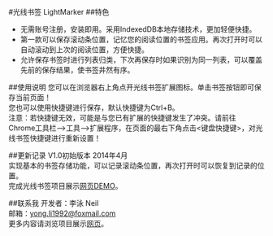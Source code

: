 #光线书签 LightMarker
##特色
* 无需账号注册，安装即用。采用IndexedDB本地存储技术，更加轻便快捷。
* 第一款可以保存滚动条位置，记忆您的阅读位置的书签应用。再次打开时可以自动滚动到上次的阅读位置，方便快捷。
* 允许保存书签时进行列表归类，下次再保存时如果识别为同一列表，可以覆盖先前的保存结果，使书签井然有序。

##使用说明
您可以在浏览器右上角点开光线书签扩展图标。单击书签按钮即可保存当前页面！<br>
您也可以使用快捷键进行保存，默认快捷键为Ctrl+B。<br>
注意：若快捷键无效，可能是与您已有扩展的快捷键发生了冲突。请前往 Chrome工具栏—>工具—>扩展程序，在页面的最右下角点击<键盘快捷键>，对光线书签快捷键进行重新设置！

##更新记录
V1.0初始版本 2014年4月<br>
实现基本的书签存储功能，可以记录滚动条位置，再次打开时可以恢复到记录的位置。<br>
完成光线书签项目展示[网页DEMO](http://neilli1992.github.io/LightMarker/)。

##联系我
开发者：李泳 Neil<br>
邮箱：yong.li1992@foxmail.com<br>
更多内容请浏览项目展示[网页](http://neilli1992.github.io/LightMarker/)。
